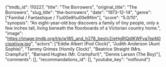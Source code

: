 {"tmdb_id": 110227, "title": "The Borrowers", "original_title": "The Borrowers", "slug_title": "the-borrowers", "date": "1973-12-14", "genre": ["Familial / Fantastique / T\u00e9l\u00e9film"], "score": "5.0/10", "synopsis": "An eight-year-old boy discovers a family of tiny people, only a few inches tall, living beneath the floorboards of a Victorian country home.", "image": "https://image.tmdb.org/t/p/w185_and_h278_bestv2/eHgRIQdlKWFva7epN0cipqtjixw.jpg", "actors": ["Eddie Albert (Pod Clock)", "Judith Anderson (Aunt Sophie)", "Tammy Grimes (Homily Clock)", "Beatrice Straight (Mrs. Crampfurl)", "Barnard Hughes (Mr. Crampfurl)", "Dennis Larson (The Boy)"], "comments": [], "recommandations_id": [], "youtube_key": "notfound"}